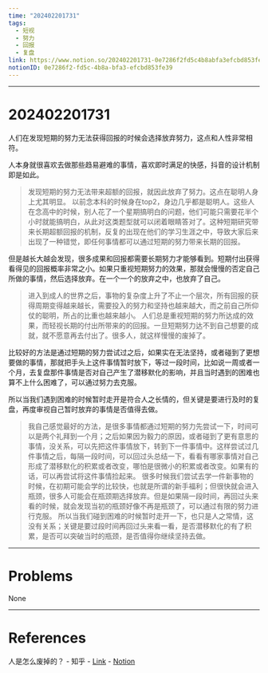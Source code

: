 ```yaml
---
time: "202402201731"
tags:
  - 短视
  - 努力
  - 回报
  - 复盘
link: https://www.notion.so/202402201731-0e7286f2fd5c4b8abfa3efcbd853fe39
notionID: 0e7286f2-fd5c-4b8a-bfa3-efcbd853fe39
---
```


--- 
# 202402201731

人们在发现短期的努力无法获得回报的时候会选择放弃努力，这点和人性非常相符。

人本身就很喜欢去做那些趋易避难的事情，喜欢即时满足的快感，抖音的设计机制即是如此。

> 发现短期的努力无法带来超额的回报，就因此放弃了努力。这点在聪明人身上尤其明显。
> 以前念本科的时候身在top2，身边几乎都是聪明人。这些人在念高中的时候，别人花了一个星期搞明白的问题，他们可能只需要花半个小时就能搞明白，从此对这类题型就可以闭着眼睛答对了。这种短期研究带来长期超额回报的机制，反复的出现在他们的学习生涯之中，导致大家后来出现了一种错觉，即任何事情都可以通过短期的努力带来长期的回报。

但是越长大越会发现，很多成果和回报都需要长期努力才能够看到。短期付出获得看得见的回报概率非常之小。如果只重视短期努力的效果，那就会慢慢的否定自己所做的事情，然后选择放弃。在一个一个的放弃之中，也放弃了自己。

> 进入到成人的世界之后，事物的复杂度上升了不止一个层次，所有回报的获得周期变得越来越长，需要投入的努力和坚持也越来越大，而之前自己所仰仗的聪明，所占的比重也越来越小。
> 人们总是重视短期的努力所达成的效果，而轻视长期的付出所带来的的回报。一旦短期努力达不到自己想要的成就，就不愿意再去付出了。很多人，就这样慢慢的废掉了。

比较好的方法是通过短期的努力尝试过之后，如果实在无法坚持，或者碰到了更想要做的事情，那就把手头上这件事情暂时放下，等过一段时间，比如说一周或者一个月，去复盘那件事情是否对自己产生了潜移默化的影响，并且当时遇到的困难也算不上什么困难了，可以通过努力去克服。

所以当我们遇到困难的时候暂时走开是符合人之长情的，但关键是要进行及时的复盘，再度审视自己暂时放弃的事情是否值得去做。

> 我自己感觉最好的方法，是很多事情都通过短期的努力先尝试一下，时间可以是两个礼拜到一个月；之后如果因为毅力的原因，或者碰到了更有意思的事情，没关系，可以先把这件事情放下，转到下一件事情中。这样尝试过几件事情之后，每隔一段时间，可以回过头总结一下，看看有哪家事情对自己形成了潜移默化的积累或者改变，哪怕是很微小的积累或者改变。如果有的话，可以再尝试将这件事情捡起来。
> 很多时候我们尝试去学一件新事物的时候，在初期可能会学的比较快，也就是所谓的新手福利；但很快就会进入瓶颈，很多人可能会在瓶颈期选择放弃。但是如果隔一段时间，再回过头来看的时候，就会发现当初的瓶颈好像不再是瓶颈了，可以通过有限的努力进行克服。
> 所以当我们碰到困难的时候暂时走开一下，也只是人之常情，这没有关系；关键是要过段时间再回过头来看一看，是否潜移默化的有了积累，是否可以突破当时的瓶颈，是否值得你继续坚持去做。

---
# Problems

None

---
# References

人是怎么废掉的？ - 知乎 - [Link](https://www.zhihu.com/question/43607087/answer/321637059) - [Notion](https://www.notion.so/0a8cf60e414e46c49e1c548b3b176a63?pvs=4)